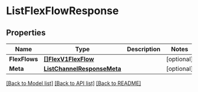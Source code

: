 # ListFlexFlowResponse

## Properties

Name | Type | Description | Notes
------------ | ------------- | ------------- | -------------
**FlexFlows** | [**[]FlexV1FlexFlow**](flex.v1.flex_flow.md) |  | [optional] 
**Meta** | [**ListChannelResponseMeta**](ListChannelResponse_meta.md) |  | [optional] 

[[Back to Model list]](../README.md#documentation-for-models) [[Back to API list]](../README.md#documentation-for-api-endpoints) [[Back to README]](../README.md)


